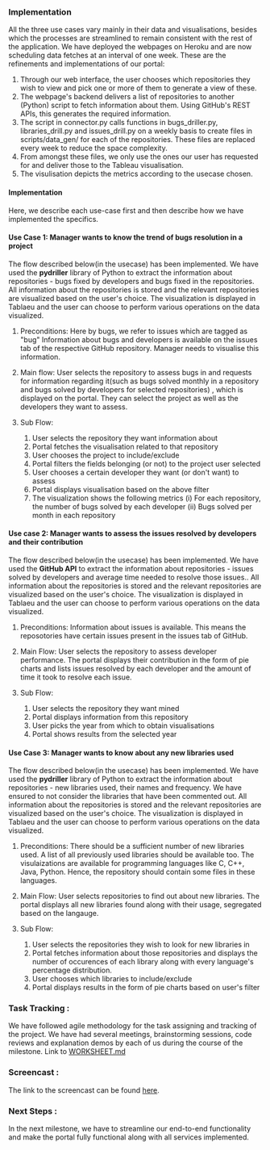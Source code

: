 ### Implementation
All the three use cases vary mainly in their data and visualisations, besides which the processes are streamlined to remain consistent with the rest of the application. We have deployed the webpages on Heroku and are now scheduling data fetches at an interval of one week. These are the refinements and implementations of our portal:

1. Through our web interface, the user chooses which repositories they wish to view and pick one or more of them to generate a view of these.
2. The webpage's backend delivers a list of repositories to another (Python) script to fetch information about them. Using GitHub's REST APIs, this generates the required information. 
3. The script in connector.py calls functions in bugs_driller.py, libraries_drill.py and issues_drill.py on a weekly basis to create files in scripts/data_gen/ for each of the repositories. These files are replaced every week to reduce the space complexity. 
4. From amongst these files, we only use the ones our user has requested for and deliver those to the Tableau visualisation. 
5. The visulisation depicts the metrics according to the usecase chosen.

#### Implementation 
Here, we describe each use-case first and then describe how we have implemented the specifics. 

#### Use Case 1: Manager wants to know the trend of bugs resolution in a project

The flow described below(in the usecase) has been implemented. We have used the **pydriller** library of Python to extract the information about repositories - bugs fixed by developers and bugs fixed in the repositories. All information about the repositories is stored and the relevant repositories are visualized based on the user's choice. The visualization is displayed in Tablaeu and the user can choose to perform various operations on the data visualized.

1. Preconditions: 
   Here by bugs, we refer to issues which are tagged as "bug"
   Information about bugs and developers is available on the issues tab of the respective GitHub repository. Manager needs to visualise this information.

2. Main flow: 
   User selects the repository to assess bugs in and requests for information regarding it(such as bugs solved monthly in a repository and bugs solved by developers for selected repositories) , which is displayed on the portal. They can select the project as well as the developers they want to assess.

3. Sub Flow: 
    1. User selects the repository they want information about
    2. Portal fetches the visualisation related to that repository 
    3. User chooses the project to include/exclude
    4. Portal filters the fields belonging (or not) to the project user selected
    5. User chooses a certain developer they want (or don't want) to assess
    6. Portal displays visualisation based on the above filter
    7. The visualization shows the following metrics
       (i) For each repository, the number of bugs solved by each developer
       (ii) Bugs solved per month in each repository
       

#### Use case 2: Manager wants to assess the issues resolved by developers and their contribution

The flow described below(in the usecase) has been implemented. We have used the **GitHub API** to extract the information about repositories - issues solved by developers and average time needed to resolve those issues.. All information about the repositories is stored and the relevant repositories are visualized based on the user's choice. The visualization is displayed in Tablaeu and the user can choose to perform various operations on the data visualized.

1. Preconditions: 
   Information about issues is available. This means the reposotories have certain issues present in the issues tab of GitHub.

2. Main Flow: 
   User selects the repository to assess developer performance. The portal displays their contribution in the form of pie charts and lists issues resolved by each developer and the amount of time it took to resolve each issue.

3. Sub Flow: 
    1. User selects the repository they want mined
    2. Portal displays information from this repository 
    3. User picks the year from which to obtain visualisations
    4. Portal shows results from the selected year
    
#### Use Case 3: Manager wants to know about any new libraries used
 
The flow described below(in the usecase) has been implemented. We have used the **pydriller** library of Python to extract the information about repositories - new libraries used, their names and frequency. We have ensured to not consider the libraries that have been commented out. All information about the repositories is stored and the relevant repositories are visualized based on the user's choice. The visualization is displayed in Tablaeu and the user can choose to perform various operations on the data visualized.

1. Preconditions:
   There should be a sufficient number of new libraries used. A list of all previously used libraries should be available too.
   The visulaizations are available for programming languages like C, C++, Java, Python. Hence, the repository should contain some files in these languages.
 
2.	Main Flow:
    User selects repositories to find out about new libraries. The portal displays all new libraries found along with their usage, segregated based on the langauge. 
 
3.	Sub Flow:
    1. User selects the repositories they wish to look for new libraries in
    2. Portal fetches information about those repositories and displays the number of occurences of each library along with every language's percentage distribution.
    3. User chooses which libraries to include/exclude 
    4. Portal displays results in the form of pie charts based on user's filter

### Task Tracking :

We have followed agile methodology for the task assigning and tracking of the project. We have had several meetings, brainstorming sessions, code reviews and explanation demos by each of us during the course of the milestone.
Link to [WORKSHEET.md](https://github.ncsu.edu/adhaval/csc510-project/blob/master/WORKSHEET_M3.md)

### Screencast : 
The link to the screencast can be found [here](https://drive.google.com/file/d/1JPoU287oEsCbWcGfuydeBUXTlc6B5VHn/view?usp=sharing).

### Next Steps :
In the next milestone, we have to streamline our end-to-end functionality and make the portal fully functional along with all services implemented. 

